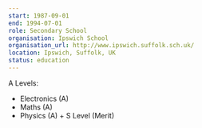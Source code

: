 ```yaml
---
start: 1987-09-01
end: 1994-07-01
role: Secondary School
organisation: Ipswich School
organisation_url: http://www.ipswich.suffolk.sch.uk/
location: Ipswich, Suffolk, UK
status: education
---
```

A Levels: 

 * Electronics (A)
 * Maths (A)
 * Physics (A) + S Level (Merit)
